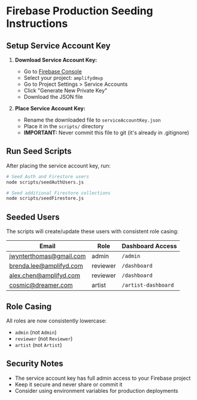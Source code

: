 # Firebase Production Seeding Instructions

## Setup Service Account Key

1. **Download Service Account Key:**
   - Go to [Firebase Console](https://console.firebase.google.com/)
   - Select your project: `amplifydmvp`
   - Go to Project Settings > Service Accounts
   - Click "Generate New Private Key"
   - Download the JSON file

2. **Place Service Account Key:**
   - Rename the downloaded file to `serviceAccountKey.json`
   - Place it in the `scripts/` directory
   - **IMPORTANT:** Never commit this file to git (it's already in .gitignore)

## Run Seed Scripts

After placing the service account key, run:

```bash
# Seed Auth and Firestore users
node scripts/seedAuthUsers.js

# Seed additional Firestore collections
node scripts/seedFirestore.js
```

## Seeded Users

The scripts will create/update these users with consistent role casing:

| Email | Role | Dashboard Access |
|-------|------|------------------|
| jwynterthomas@gmail.com | admin | `/admin` |
| brenda.lee@amplifyd.com | reviewer | `/dashboard` |
| alex.chen@amplifyd.com | reviewer | `/dashboard` |
| cosmic@dreamer.com | artist | `/artist-dashboard` |

## Role Casing

All roles are now consistently lowercase:
- `admin` (not `Admin`)
- `reviewer` (not `Reviewer`) 
- `artist` (not `Artist`)

## Security Notes

- The service account key has full admin access to your Firebase project
- Keep it secure and never share or commit it
- Consider using environment variables for production deployments 
